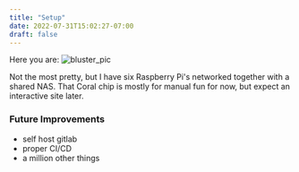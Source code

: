 ```yaml
---
title: "Setup"
date: 2022-07-31T15:02:27-07:00
draft: false
---
```


Here you are:
![bluster_pic](/img/bluster_pic.jpg)

Not the most pretty, but I have six Raspberry Pi's networked together with a shared NAS. That Coral chip is mostly for manual fun for now, but expect an interactive site later.


### Future Improvements
- self host gitlab
- proper CI/CD
- a million other things